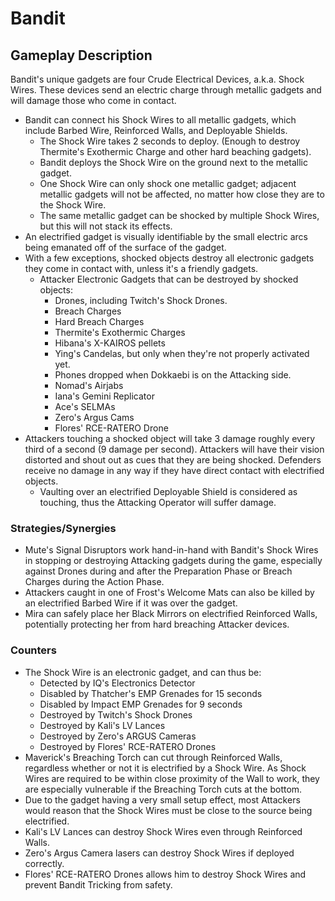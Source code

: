 # Bandit

## Gameplay Description

Bandit's unique gadgets are four Crude Electrical Devices, a.k.a. Shock Wires. These devices send an electric charge through metallic gadgets and will damage those who come in contact.

- Bandit can connect his Shock Wires to all metallic gadgets, which include Barbed Wire, Reinforced Walls, and Deployable Shields.
  - The Shock Wire takes 2 seconds to deploy. (Enough to destroy Thermite's Exothermic Charge and other hard beaching gadgets).
  - Bandit deploys the Shock Wire on the ground next to the metallic gadget.
  - One Shock Wire can only shock one metallic gadget; adjacent metallic gadgets will not be affected, no matter how close they are to the Shock Wire.
  - The same metallic gadget can be shocked by multiple Shock Wires, but this will not stack its effects.
- An electrified gadget is visually identifiable by the small electric arcs being emanated off of the surface of the gadget.
- With a few exceptions, shocked objects destroy all electronic gadgets they come in contact with, unless it's a friendly gadgets.
  - Attacker Electronic Gadgets that can be destroyed by shocked objects:
    - Drones, including Twitch's Shock Drones.
    - Breach Charges
    - Hard Breach Charges
    - Thermite's Exothermic Charges
    - Hibana's X-KAIROS pellets
    - Ying's Candelas, but only when they're not properly activated yet.
    - Phones dropped when Dokkaebi is on the Attacking side.
    - Nomad's Airjabs
    - Iana's Gemini Replicator
    - Ace's SELMAs
    - Zero's Argus Cams
    - Flores' RCE-RATERO Drone
- Attackers touching a shocked object will take 3 damage roughly every third of a second (9 damage per second). Attackers will have their vision distorted and shout out as cues that they are being shocked. Defenders receive no damage in any way if they have direct contact with electrified objects.
  - Vaulting over an electrified Deployable Shield is considered as touching, thus the Attacking Operator will suffer damage.

### Strategies/Synergies

- Mute's Signal Disruptors work hand-in-hand with Bandit's Shock Wires in stopping or destroying Attacking gadgets during the game, especially against Drones during and after the Preparation Phase or Breach Charges during the Action Phase.
- Attackers caught in one of Frost's Welcome Mats can also be killed by an electrified Barbed Wire if it was over the gadget.
- Mira can safely place her Black Mirrors on electrified Reinforced Walls, potentially protecting her from hard breaching Attacker devices.

### Counters

- The Shock Wire is an electronic gadget, and can thus be:
  - Detected by IQ's Electronics Detector
  - Disabled by Thatcher's EMP Grenades for 15 seconds
  - Disabled by Impact EMP Grenades for 9 seconds
  - Destroyed by Twitch's Shock Drones
  - Destroyed by Kali's LV Lances
  - Destroyed by Zero's ARGUS Cameras
  - Destroyed by Flores' RCE-RATERO Drones
- Maverick's Breaching Torch can cut through Reinforced Walls, regardless whether or not it is electrified by a Shock Wire. As Shock Wires are required to be within close proximity of the Wall to work, they are especially vulnerable if the Breaching Torch cuts at the bottom.
- Due to the gadget having a very small setup effect, most Attackers would reason that the Shock Wires must be close to the source being electrified.
- Kali's LV Lances can destroy Shock Wires even through Reinforced Walls.
- Zero's Argus Camera lasers can destroy Shock Wires if deployed correctly.
- Flores' RCE-RATERO Drones allows him to destroy Shock Wires and prevent Bandit Tricking from safety.
